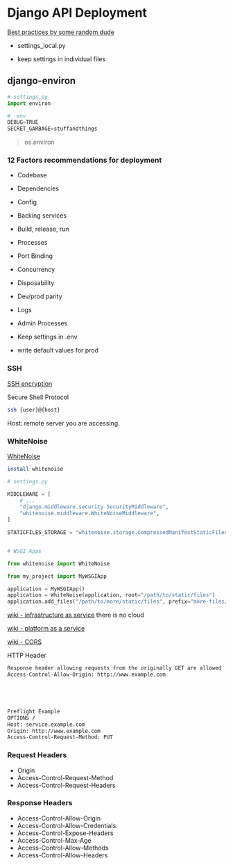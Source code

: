 # Django API Deployment

[Best practices by some random dude](https://djangostars.com/blog/configuring-django-settings-best-practices/)

- settings_local.py

- keep settings in individual files

## django-environ

```python
# settings.py
import environ

# .env
DEBUG=TRUE
SECRET_GARBAGE=stuffandthings

```

> os.environ


### 12 Factors recommendations for deployment

- Codebase
- Dependencies
- Config
- Backing services
- Build, release, run
- Processes
- Port Binding
- Concurrency
- Disposability
- Dev/prod parity
- Logs
- Admin Processes

- Keep settings in .env
- write default values for prod

### SSH

[SSH encryption](https://www.hostinger.com/tutorials/ssh-tutorial-how-does-ssh-work)

Secure Shell Protocol

```sh
ssh {user}@{host}
```

Host: remote server you are accessing.


### WhiteNoise

[WhiteNoise](http://whitenoise.evans.io/en/stable/)

```sh
install whitenoise
```

```python
# settings.py

MIDDLEWARE = [
    # ...
    "django.middleware.security.SecurityMiddleware",
    "whitenoise.middleware.WhiteNoiseMiddleware",
]

STATICFILES_STORAGE = "whitenoise.storage.CompressedManifestStaticFilesStorage"


# WSGI Apps

from whitenoise import WhiteNoise

from my_project import MyWSGIApp

application = MyWSGIApp()
application = WhiteNoise(application, root="/path/to/static/files")
application.add_files("/path/to/more/static/files", prefix="more-files/")


```

[wiki - infrastructure as service](https://en.wikipedia.org/wiki/Infrastructure_as_a_service)
there is no cloud

[wiki - platform as a service](https://en.wikipedia.org/wiki/Platform_as_a_service)

[wiki - CORS](https://en.m.wikipedia.org/wiki/Cross-origin_resource_sharing)

HTTP Header

```sh
Response header allowing requests from the originally GET are allowed
Access-Control-Allow-Origin: http://www.example.com 





Preflight Example
OPTIONS /
Host: service.example.com
Origin: http://www.example.com
Access-Control-Request-Method: PUT
```

### Request Headers

- Origin
- Access-Control-Request-Method
- Access-Control-Request-Headers

### Response Headers

- Access-Control-Allow-Origin
- Access-Control-Allow-Credentials
- Access-Control-Expose-Headers
- Access-Control-Max-Age
- Access-Control-Allow-Methods
- Access-Control-Allow-Headers
